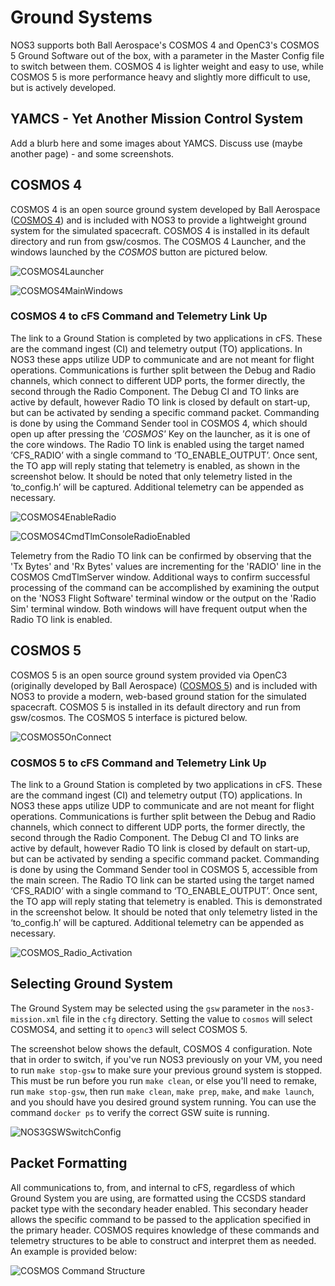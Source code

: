 # Ground Systems
NOS3 supports both Ball Aerospace's COSMOS 4 and OpenC3's COSMOS 5 Ground Software out of the box, with a parameter in the Master Config file to switch between them. COSMOS 4 is lighter weight and easy to use, while COSMOS 5 is more performance heavy and slightly more difficult to use, but is actively developed.

## YAMCS - Yet Another Mission Control System

Add a blurb here and some images about YAMCS.  Discuss use (maybe another page) - and some screenshots.

## COSMOS 4

COSMOS 4 is an open source ground system developed by Ball Aerospace ([COSMOS 4](https://ballaerospace.github.io/cosmos-website)) and is included with NOS3 to provide a lightweight ground system for the simulated spacecraft. COSMOS 4 is installed in its default directory and run from gsw/cosmos. The COSMOS 4 Launcher, and the windows launched by the _COSMOS_ button are pictured below.

![COSMOS4Launcher](./_static/NOS3-COSMOS-Launcher.png)

![COSMOS4MainWindows](./_static/COSMOS4_Main_Windows.png)

### COSMOS 4 to cFS Command and Telemetry Link Up

The link to a Ground Station is completed by two applications in cFS. These are the command ingest (CI) and telemetry output (TO) applications. In NOS3 these apps utilize UDP to communicate and are not meant for flight operations. Communications is further split between the Debug and Radio channels, which connect to different UDP ports, the former directly, the second through the Radio Component. The Debug CI and TO links are active by default, however Radio TO link is closed by default on start-up, but can be activated by sending a specific command packet. Commanding is done by using the Command Sender tool in COSMOS 4, which should open up after pressing the _'COSMOS'_ Key on the launcher, as it is one of the core windows. The Radio TO link is enabled using the target named ‘CFS_RADIO’ with a single command to ‘TO_ENABLE_OUTPUT’. Once sent, the TO app will reply stating that telemetry is enabled, as shown in the screenshot below. It should be noted that only telemetry listed in the ‘to_config.h’ will be captured. Additional telemetry can be appended as necessary.

![COSMOS4EnableRadio](./_static/COSMOS4_Enable_Radio.png)

![COSMOS4CmdTlmConsoleRadioEnabled](./_static/COSMOS4_Radio_Enabled.png)

Telemetry from the Radio TO link can be confirmed by observing that the 'Tx Bytes' and 'Rx Bytes' values are incrementing for the 'RADIO' line in the COSMOS CmdTlmServer window. Additional ways to confirm successful processing of the command can be accomplished by examining the output on the 'NOS3 Flight Software' terminal window or the output on the 'Radio Sim' terminal window. Both windows will have frequent output when the Radio TO link is enabled.


## COSMOS 5

COSMOS 5 is an open source ground system provided via OpenC3 (originally developed by Ball Aerospace) ([COSMOS 5](https://docs.openc3.com/docs)) and is included with NOS3 to provide a modern, web-based ground station for the simulated spacecraft. COSMOS 5 is installed in its default directory and run from gsw/cosmos. The COSMOS 5 interface is pictured below.

![COSMOS5OnConnect](./_static/COSMOS5_Connect.png)

### COSMOS 5 to cFS Command and Telemetry Link Up

The link to a Ground Station is completed by two applications in cFS. These are the command ingest (CI) and telemetry output (TO) applications. In NOS3 these apps utilize UDP to communicate and are not meant for flight operations. Communications is further split between the Debug and Radio channels, which connect to different UDP ports, the former directly, the second through the Radio Component. The Debug CI and TO links are active by default, however Radio TO link is closed by default on start-up, but can be activated by sending a specific command packet. Commanding is done by using the Command Sender tool in COSMOS 5, accessible from the main screen. The Radio TO link can be started using the target named ‘CFS_RADIO’ with a single command to ‘TO_ENABLE_OUTPUT’. Once sent, the TO app will reply stating that telemetry is enabled. This is demonstrated in the screenshot below. It should be noted that only telemetry listed in the ‘to_config.h’ will be captured. Additional telemetry can be appended as necessary.

![COSMOS_Radio_Activation](./_static/COSMOS5_Radio_Active.png)

## Selecting Ground System

The Ground System may be selected using the `gsw` parameter in the `nos3-mission.xml` file in the `cfg` directory. Setting the value to `cosmos` will select COSMOS4, and setting it to `openc3` will select COSMOS 5. 

The screenshot below shows the default, COSMOS 4 configuration. Note that in order to switch, if you've run NOS3 previously on your VM, you need to run `make stop-gsw` to make sure your previous ground system is stopped. This must be run before you run `make clean`, or else you'll need to remake, run `make stop-gsw`, then run `make clean`, `make prep`, `make`, and `make launch`, and you should have you desired ground system running. You can use the command `docker ps` to verify the correct GSW suite is running.

![NOS3GSWSwitchConfig](./_static/NOS3_Switch_Config.png)

## Packet Formatting

All communications to, from, and internal to cFS, regardless of which Ground System you are using, are formatted using the CCSDS standard packet type with the secondary header enabled. This secondary header allows the specific command to be passed to the application specified in the primary header. COSMOS requires knowledge of these commands and telemetry structures to be able to construct and interpret them as needed. An example is provided below:

![COSMOS Command Structure](./_static/COSMOS-CNT-Structure.png)

